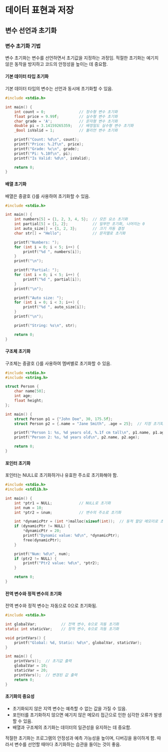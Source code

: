 # 데이터 표현과 저장

## 변수 선언과 초기화

### 변수 초기화 기법

변수 초기화는 변수를 선언하면서 초기값을 지정하는 과정임. 적절한 초기화는 예기치 않은 동작을 방지하고 코드의 안정성을 높이는 데 중요함.

#### 기본 데이터 타입 초기화

기본 데이터 타입의 변수는 선언과 동시에 초기화할 수 있음.

```c
#include <stdio.h>

int main() {
    int count = 0;               // 정수형 변수 초기화
    float price = 9.99f;         // 실수형 변수 초기화
    char grade = 'A';            // 문자형 변수 초기화
    double pi = 3.14159265359;   // 배정밀도 실수형 변수 초기화
    _Bool isValid = 1;           // 불리언 변수 초기화

    printf("Count: %d\n", count);
    printf("Price: %.2f\n", price);
    printf("Grade: %c\n", grade);
    printf("Pi: %.10f\n", pi);
    printf("Is Valid: %d\n", isValid);

    return 0;
}
```

#### 배열 초기화

배열은 중괄호 {}를 사용하여 초기화할 수 있음.

```c
#include <stdio.h>

int main() {
    int numbers[5] = {1, 2, 3, 4, 5};  // 모든 요소 초기화
    int partial[5] = {1, 2};           // 일부만 초기화, 나머지는 0
    int auto_size[] = {1, 2, 3};       // 크기 자동 결정
    char str[] = "Hello";              // 문자열로 초기화

    printf("Numbers: ");
    for (int i = 0; i < 5; i++) {
        printf("%d ", numbers[i]);
    }
    printf("\n");

    printf("Partial: ");
    for (int i = 0; i < 5; i++) {
        printf("%d ", partial[i]);
    }
    printf("\n");

    printf("Auto size: ");
    for (int i = 0; i < 3; i++) {
        printf("%d ", auto_size[i]);
    }
    printf("\n");

    printf("String: %s\n", str);

    return 0;
}
```

#### 구조체 초기화

구조체는 중괄호 {}를 사용하여 멤버별로 초기화할 수 있음.

```c
#include <stdio.h>
#include <string.h>

struct Person {
    char name[50];
    int age;
    float height;
};

int main() {
    struct Person p1 = {"John Doe", 30, 175.5f};
    struct Person p2 = {.name = "Jane Smith", .age = 25};  // 지정 초기화

    printf("Person 1: %s, %d years old, %.1f cm tall\n", p1.name, p1.age, p1.height);
    printf("Person 2: %s, %d years old\n", p2.name, p2.age);

    return 0;
}
```

#### 포인터 초기화

포인터는 NULL로 초기화하거나 유효한 주소로 초기화해야 함.

```c
#include <stdio.h>
#include <stdlib.h>

int main() {
    int *ptr1 = NULL;            // NULL로 초기화
    int num = 10;
    int *ptr2 = &num;            // 변수의 주소로 초기화

    int *dynamicPtr = (int *)malloc(sizeof(int));  // 동적 할당 메모리로 초기화
    if (dynamicPtr != NULL) {
        *dynamicPtr = 20;
        printf("Dynamic value: %d\n", *dynamicPtr);
        free(dynamicPtr);
    }

    printf("Num: %d\n", num);
    if (ptr2 != NULL) {
        printf("Ptr2 value: %d\n", *ptr2);
    }

    return 0;
}
```

#### 전역 변수와 정적 변수의 초기화

전역 변수와 정적 변수는 자동으로 0으로 초기화됨.

```c
#include <stdio.h>

int globalVar;           // 전역 변수, 0으로 자동 초기화
static int staticVar;    // 정적 변수, 0으로 자동 초기화

void printVars() {
    printf("Global: %d, Static: %d\n", globalVar, staticVar);
}

int main() {
    printVars();  // 초기값 출력
    globalVar = 10;
    staticVar = 20;
    printVars();  // 변경된 값 출력
    return 0;
}
```

#### 초기화의 중요성

- 초기화되지 않은 지역 변수는 예측할 수 없는 값을 가질 수 있음.
- 포인터를 초기화하지 않으면 예기치 않은 메모리 접근으로 인한 심각한 오류가 발생할 수 있음.
- 배열과 구조체의 초기화는 데이터의 일관성을 유지하는 데 중요함.

적절한 초기화는 프로그램의 안정성과 예측 가능성을 높이며, 디버깅을 용이하게 함. 따라서 변수를 선언할 때마다 초기화하는 습관을 들이는 것이 좋음.
